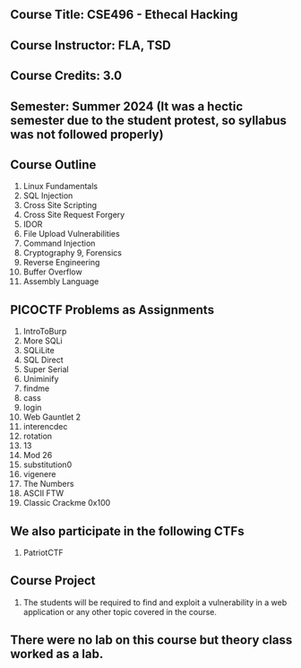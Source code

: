 ## Course Title: CSE496 - Ethecal Hacking
## Course Instructor: FLA, TSD
## Course Credits: 3.0
## Semester: Summer 2024 (It was a hectic semester due to the student protest, so syllabus was not followed properly)

## Course Outline
1. Linux Fundamentals
2. SQL Injection
3. Cross Site Scripting
4. Cross Site Request Forgery
5. IDOR
6. File Upload Vulnerabilities
7. Command Injection
8. Cryptography
9, Forensics
10. Reverse Engineering
12. Buffer Overflow
13. Assembly Language


## PICOCTF Problems as Assignments
1. IntroToBurp
2. More SQLi
3. SQLiLite
4. SQL Direct
5. Super Serial
6. Uniminify
7. findme
8. cass
9. login
10. Web Gauntlet 2
11. interencdec
12. rotation
13. 13
14. Mod 26
15. substitution0
16. vigenere
17. The Numbers
18. ASCII FTW
19. Classic Crackme 0x100

## We also participate in the following CTFs
1. PatriotCTF

## Course Project
1. The students will be required to find and exploit a vulnerability in a web application or any other topic covered in the course.

## There were no lab on this course but theory class worked as a lab.
